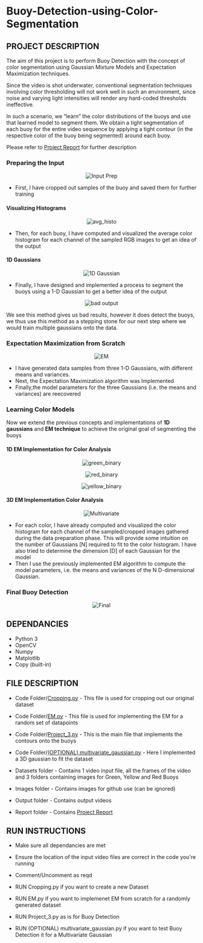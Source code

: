 # Buoy-Detection-using-Color-Segmentation

## **PROJECT DESCRIPTION**

The aim of this project is to perform Buoy Detection with the concept of color segmentation using Gaussian Mixture Models and Expectation Maximization techniques.

Since the video is shot underwater, conventional segmentation techniques involving color thresholding will not work well in such an environment, since noise and varying light intensities will render any hard-coded thresholds ineffective.

In such a scenario, we “learn” the color distributions of the buoys and use that learned model to segment them. We obtain a tight segmentation of each buoy for the entire video sequence by applying a tight contour (in the respective color of the buoy being segmented) around each buoy.

Please refer to [Project Report](https://github.com/adheeshc/Buoy-Detection-using-Color-Segmentation/blob/master/Report/Final%20Report.pdf) for further description

### Preparing the Input

<p align="center">
  <img src="/Images/Crop.png" alt="Input Prep">
</p>

- First, I have cropped out samples of the buoy and saved them for further training

#### Visualizing Histograms

<p align="center">
  <img src="/Images/avg_histo.png" alt="avg_histo">
</p>

- Then, for each buoy, I have computed and visualized the average color histogram for each channel of the sampled RGB images to get an idea of the output

#### 1D Gaussians

<p align="center">
  <img src="/Images/1D_gaussian.png" alt="1D Gaussian">
</p>

- Finally, I have designed and implemented a process to segment the buoys using a 1-D Gaussian to get a better idea of the output


<p align="center">
  <img src="/Images/output1.png" alt="bad output">
</p>

We see this method gives us bad results, however it does detect the buoys, we thus use this method as a stepping stone for our next step where we would train multiple gaussians onto the data.

### Expectation Maximization from Scratch

<p align="center">
  <img src="/Images/em.png" alt="EM">
</p>

- I have generated data samples from three 1-D Gaussians, with different means and variances.
- Next, the Expectation Maximization algorithm was Implemented
- Finally,the model parameters for the three Gaussians (i.e. the means and variances) are reecovered

### Learning Color Models

Now we extend the previous concepts and implementations of **1D gaussians** and **EM technique** to achieve the original goal of segmenting the buoys

#### 1D EM Implementation for Color Analysis

<p align="center">
  <img src="/Images/green_binary.png" alt="green_binary">
</p>

<p align="center">
  <img src="/Images/red_binary.png" alt="red_binary">
</p>

<p align="center">
  <img src="/Images/yellow_binary.png" alt="yellow_binary">
</p>

#### 3D EM Implementation Color Analysis

<p align="center">
  <img src="/Images/3d_gaussian.png" alt="Multivariate">
</p>

- For each color, I have already computed and visualized the color histogram for each channel of the sampled/cropped images
gathered during the data preparation phase. This will provide some intuition on the number of Gaussians [N] required to fit to the color histogram. I have also tried to determine the dimension [D] of each Gaussian for the model
- Then I use the previously implemented EM algorithm to compute the model parameters, i.e. the means and
variances of the N D-dimensional Gaussian.

### Final Buoy Detection

<p align="center">
  <img src="/Images/final.gif" alt="Final">
</p>


## **DEPENDANCIES**

- Python 3
- OpenCV
- Numpy
- Matplotlib
- Copy (built-in)


## **FILE DESCRIPTION**

- Code Folder/[Cropping.py](https://github.com/adheeshc/Buoy-Detection-using-Color-Segmentation/blob/master/Code/cropping.py) - This file is used for cropping out our original dataset
- Code Folder/[EM.py](https://github.com/adheeshc/Buoy-Detection-using-Color-Segmentation/blob/master/Code/EM.py) - This file is used for implementing the EM for a random set of datapoints
- Code Folder/[Project_3.py](https://github.com/adheeshc/Buoy-Detection-using-Color-Segmentation/blob/master/Code/Project_3.py) - This is the main file that implements the contours onto the buoys
- Code Folder/[(OPTIONAL) multivariate_gaussian.py](https://github.com/adheeshc/Buoy-Detection-using-Color-Segmentation/blob/master/Code/(OPTIONAL)%20multivariate_gaussian.py) - Here I implemented a 3D gaussian to fit the dataset

- Datasets folder - Contains 1 video input file, all the frames of the video and 3 folders containing images for Green, Yellow and Red Buoys 

- Images folder - Contains images for github use (can be ignored)

- Output folder - Contains output videos

- Report folder - Contains [Project Report](https://github.com/adheeshc/Buoy-Detection-using-Color-Segmentation/blob/master/Report/Final%20Report.pdf)

## **RUN INSTRUCTIONS**

- Make sure all dependancies are met
- Ensure the location of the input video files are correct in the code you're running
- Comment/Uncomment as reqd

- RUN Cropping.py if you want to create a new Dataset
- RUN EM.py if you want to implemenet EM from scratch for a randomly generated dataset
- RUN Project_3.py as is for Buoy Detection
- RUN (OPTIONAL) multivariate_gaussian.py if you want to test Buoy Detection it for a Multivariate Gaussian

